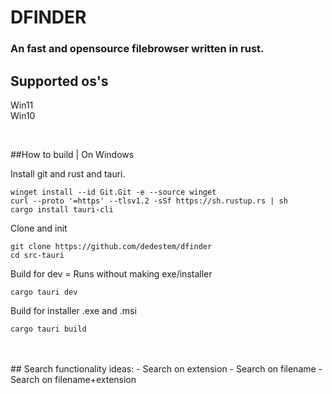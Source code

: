 # DFINDER
### An fast and opensource filebrowser written in rust. 




## Supported os's
Win11 \
Win10 


<br>


##How to build | On Windows

Install git and rust and tauri.
```batch
winget install --id Git.Git -e --source winget
curl --proto '=https' --tlsv1.2 -sSf https://sh.rustup.rs | sh
cargo install tauri-cli
```

Clone and init
```batch
git clone https://github.com/dedestem/dfinder
cd src-tauri
```

Build for dev = Runs without making exe/installer
```batch
cargo tauri dev
```

Build for installer .exe and .msi
```batch
cargo tauri build
```

<br>
<br>
## Search functionality ideas: 
   - Search on extension
   - Search on filename
   - Search on filename+extension